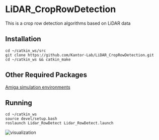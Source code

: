 # LiDAR_CropRowDetection
This is a crop row detection algorithms based on LiDAR data
## Installation
```
cd ~/catkin_ws/src
git clone https://github.com/Kantor-Lab/LiDAR_CropRowDetection.git
cd ~/catkin_ws && catkin_make
```
## Other Required Packages
[Amiga simulation environments](https://github.com/Kantor-Lab/Amiga_Simulation-Environments.git)

## Running
```
cd ~/catkin_ws
source devel/setup.bash
roslaunch Lidar_RowDetect Lidar_RowDetect.launch
```
![visualization](https://github.com/Kantor-Lab/LiDAR_CropRowDetection/assets/78890103/5b16d715-b282-44e9-83a9-f7a187468eab)

